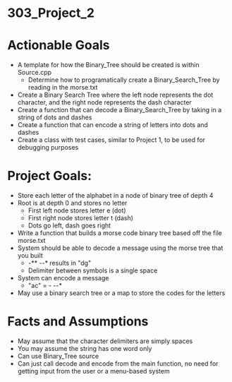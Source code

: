 # 303_Project_2
	
# Actionable Goals
* A template for how the Binary_Tree should be created is within Source.cpp
	* Determine how to programatically create a Binary_Search_Tree by reading in the morse.txt
* Create a Binary Search Tree where the left node represents the dot character, and the right node represents the dash character
* Create a function that can decode a Binary_Search_Tree by taking in a string of dots and dashes
* Create a function that can encode a string of letters into dots and dashes
* Create a class with test cases, similar to Project 1, to be used for debugging purposes

# Project Goals:
* Store each letter of the alphabet in a node of binary tree of depth 4
* Root is at depth 0 and stores no letter
	* First left node stores letter e (dot)
	* First right node stores letter t (dash)
	* Dots go left, dash goes right
* Write a function that builds a morse code binary tree based off the file morse.txt
* System should be able to decode a message using the morse tree that you built
	* -** --* results in "dg"
	* Delimiter between symbols is a single space
* System can encode a message
	* "ac" = *- -*-*
* May use a binary search tree or a map to store the codes for the letters

# Facts and Assumptions
* May assume that the character delimiters are simply spaces
* You may assume the string has one word only
* Can use Binary_Tree source
* Can just call decode and encode from the main function, no need for getting input from the user or a menu-based system
